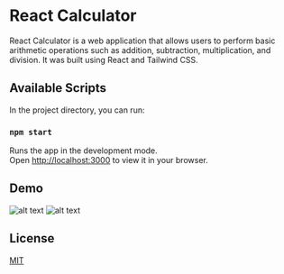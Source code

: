 
# React Calculator

React Calculator is a web application that allows users to perform basic arithmetic operations such as addition, subtraction, multiplication, and division. It was built using React and Tailwind CSS.



## Available Scripts

In the project directory, you can run:

### `npm start`

Runs the app in the development mode.\
Open [http://localhost:3000](http://localhost:3000) to view it in your browser.



## Demo

![alt text](https://iili.io/HO1EBcb.md.png)
![alt text](https://iili.io/HO1ECSj.png)



## License

[MIT](https://choosealicense.com/licenses/mit/)
